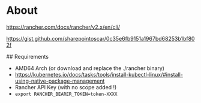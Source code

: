 # About

https://rancher.com/docs/rancher/v2.x/en/cli/

https://gist.github.com/sharepointoscar/0c35e6fb9151a1967bd68253b1bf802f


## Requirements

- AMD64 Arch (or download and replace the ./rancher binary)
- https://kubernetes.io/docs/tasks/tools/install-kubectl-linux/#install-using-native-package-management
- Rancher API Key (with no scope added !)
- `export RANCHER_BEARER_TOKEN=token-XXXX`